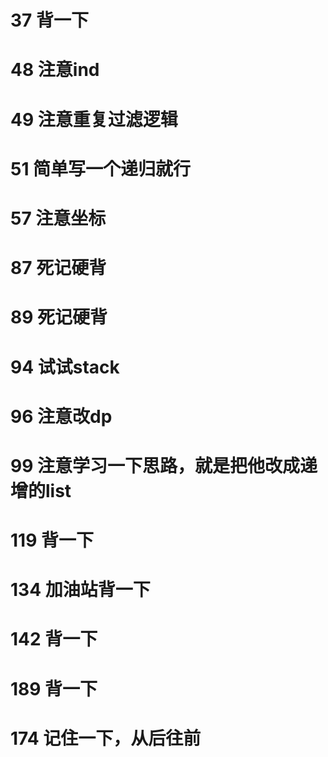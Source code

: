 # 37 背一下
# 48 注意ind
# 49 注意重复过滤逻辑
# 51 简单写一个递归就行
# 57 注意坐标
# 87 死记硬背
# 89 死记硬背

# 94 试试stack
# 96 注意改dp
# 99 注意学习一下思路，就是把他改成递增的list
# 119 背一下
# 134 加油站背一下
# 142 背一下
# 189 背一下
# 174 记住一下，从后往前